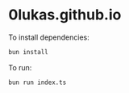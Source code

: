 # 0lukas.github.io

To install dependencies:

```bash
bun install
```

To run:

```bash
bun run index.ts
```